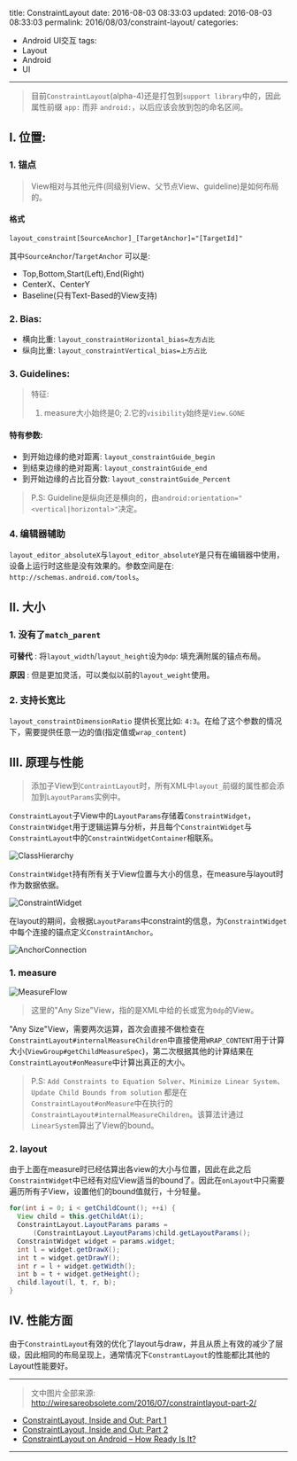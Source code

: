 title: ConstraintLayout
date: 2016-08-03 08:33:03
updated: 2016-08-03 08:33:03
permalink: 2016/08/03/constraint-layout/
categories:
- Android UI交互
tags:
- Layout
- Android
- UI

---

> 目前`ConstraintLayout`(alpha-4)还是打包到`support library`中的，因此 属性前缀 `app:` 而非 `android:`，以后应该会放到包的命名区间。

## I. 位置:

### 1. 锚点

> View相对与其他元件(同级别View、父节点View、guideline)是如何布局的。

<!-- more -->

#### 格式

```
layout_constraint[SourceAnchor]_[TargetAnchor]="[TargetId]"
```

其中`SourceAnchor`/`TargetAnchor` 可以是:

- Top,Bottom,Start(Left),End(Right)
- CenterX、CenterY
- Baseline(只有Text-Based的View支持)

### 2. Bias:

- 横向比重: `layout_constraintHorizontal_bias=左方占比`
- 纵向比重: `layout_constraintVertical_bias=上方占比`

### 3. Guidelines:

> 特征:
> 1. measure大小始终是0;
> 2.它的`visibility`始终是`View.GONE`

#### 特有参数:

- 到开始边缘的绝对距离: `layout_constraintGuide_begin`
- 到结束边缘的绝对距离: `layout_constraintGuide_end`
- 到开始边缘的占比百分数: `layout_constraintGuide_Percent`

> P.S: Guideline是纵向还是横向的，由`android:orientation="<vertical|horizontal>"`决定。

### 4. 编辑器辅助

`layout_editor_absoluteX`与`layout_editor_absoluteY`是只有在编辑器中使用，设备上运行时这些是没有效果的。参数空间是在: `http://schemas.android.com/tools`。

## II. 大小


### 1. 没有了`match_parent`

**可替代** : 将`layout_width`/`layout_height`设为`0dp`: 填充满附属的锚点布局。

**原因** : 但是更加灵活，可以类似以前的`layout_weight`使用。

### 2. 支持长宽比

`layout_constraintDimensionRatio` 提供长宽比如: `4:3`。在给了这个参数的情况下，需要提供任意一边的值(指定值或`wrap_content`)

## III. 原理与性能

> 添加子View到`ContraintLayout`时，所有XML中`layout_`前缀的属性都会添加到`LayoutParams`实例中。

`ConstraintLayout`子View中的`LayoutParams`存储着`ConstraintWidget`，`ConstraintWidget`用于逻辑运算与分析，并且每个`ConstraintWidget`与`ConstraintLayout`中的`ConstraintWidgetContainer`相联系。

![ClassHierarchy](/img/constraint-layout_classHierarchy.png)

`ConstraintWidget`持有所有关于View位置与大小的信息，在measure与layout时作为数据依据。

![ConstraintWidget](/img/constraint-layout_constraintWidget.png)

在layout的期间，会根据`LayoutParams`中constraint的信息，为`ConstraintWidget`中每个连接的锚点定义`ConstraintAnchor`。

![AnchorConnection](/img/constraint-layout_anchorConnection.png)

### 1. measure

![MeasureFlow](/img/constraint-layout_measureFlow.png)

> 这里的"Any Size"View，指的是XML中给的长或宽为`0dp`的View。

"Any Size"View，需要两次运算，首次会直接不做检查在`ConstraintLayout#internalMeasureChildren`中直接使用`WRAP_CONTENT`用于计算大小(`ViewGroup#getChildMeasureSpec`)，第二次根据其他的计算结果在`ConstraintLayout#onMeasure`中计算出真正的大小。

> P.S: `Add Constraints to Equation Solver`、`Minimize Linear System`、`Update Child Bounds from solution` 都是在`ConstraintLayout#onMeasure`中在执行的`ConstraintLayout#internalMeasureChildren`。该算法计通过`LinearSystem`算出了View的bound。

### 2. layout

由于上面在measure时已经估算出各view的大小与位置，因此在此之后`ConstraintWidget`中已经有对应View适当的bound了。因此在`onLayout`中只需要遍历所有子View，设置他们的bound值就行，十分轻量。

```java
for(int i = 0; i < getChildCount(); ++i) {
  View child = this.getChildAt(i);
  ConstraintLayout.LayoutParams params =
      (ConstraintLayout.LayoutParams)child.getLayoutParams();
  ConstraintWidget widget = params.widget;
  int l = widget.getDrawX();
  int t = widget.getDrawY();
  int r = l + widget.getWidth();
  int b = t + widget.getHeight();
  child.layout(l, t, r, b);
}
```

## IV. 性能方面

由于`ConstraintLayout`有效的优化了layout与draw，并且从质上有效的减少了层级，因此相同的布局呈现上，通常情况下`ConstrantLayout`的性能都比其他的Layout性能要好。

---

> 文中图片全部来源: http://wiresareobsolete.com/2016/07/constraintlayout-part-2/

- [ConstraintLayout, Inside and Out: Part 1](http://wiresareobsolete.com/2016/07/constraintlayout-part-1/)
- [ConstraintLayout, Inside and Out: Part 2](http://wiresareobsolete.com/2016/07/constraintlayout-part-2/)
- [ConstraintLayout on Android – How Ready Is It?](http://leaks.wanari.com/2016/05/31/constraintlayout-android/)

---
